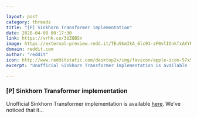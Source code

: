 ```yaml
---

layout: post
category: threads
title: "[P] Sinkhorn Transformer implementation"
date: 2020-04-08 00:17:30
link: https://vrhk.co/3bZQBSn
image: https://external-preview.redd.it/TEu9kmIkA_6lc91-zF0vlIOnkfxAXYRLTypScXSja4Q.jpg?width=400&height=209.42408377&auto=webp&crop=400:209.42408377,smart&s=a79c818a8ccbca1b11e2802fed3a76b12c48645f
domain: reddit.com
author: "reddit"
icon: http://www.redditstatic.com/desktop2x/img/favicon/apple-icon-57x57.png
excerpt: "Unofficial Sinkhorn Transformer implementation is available [here](<https://github.com/lucidrains/sinkhorn-transformer>). We've noticed that it..."

---
```


### [P] Sinkhorn Transformer implementation

Unofficial Sinkhorn Transformer implementation is available [here](<https://github.com/lucidrains/sinkhorn-transformer>). We've noticed that it...